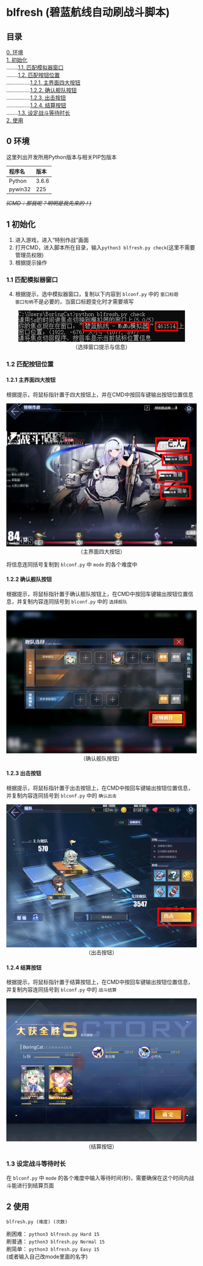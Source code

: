 # blfresh (碧蓝航线自动刷战斗脚本)

## 目录  

[0. 环境 ](#0)  
[1. 初始化 ](#1)  
........[1.1. 匹配模拟器窗口 ](#1.1)  
........[1.2. 匹配按钮位置 ](#1.2)  
................[1.2.1. 主界面四大按钮 ](#1.2.1)  
................[1.2.2. 确认舰队按钮 ](#1.2.2)  
................[1.2.3. 出击按钮 ](#1.2.3)  
................[1.2.4. 结算按钮 ](#1.2.4)  
........[1.3. 设定战斗等待时长 ](#1.3)  
[2. 使用 ](#2)  

<h2 name="0">0 环境</h2>

这里列出开发所用Python版本与相关PIP包版本

|程序名|版本|
|:----|:---|
|Python|3.6.6|
|pywin32|225|

~~_(CMD：那我呢？明明是我先来的！)_~~

<h2 name="1">1 初始化</h2>

1. 进入游戏，进入“特别作战”画面  
2. 打开CMD，进入脚本所在目录，输入`python3 blfresh.py check`(这里不需要管理员权限)  
3. 根据提示操作  

<h3 name="1.1">1.1 匹配模拟器窗口</h3>

4. 根据提示，选中模拟器窗口，复制以下内容到 `blconf.py` 中的 `窗口标题`  
`窗口句柄`不是必要的，当窗口标题变化时才需要填写
<div align="center">
  <img src="https://github.com/BoringCat/blfresh/blob/master/images/SelectWindow.png" alt=""/><br />
  （选择窗口提示与信息）
</div>

<h3 name="1.2">1.2 匹配按钮位置</h3>

<h4 name="1.2.1">1.2.1 主界面四大按钮</h4>

根据提示，将鼠标指针置于四大按钮上，并在CMD中按回车键输出按钮位置信息
<div align="center">
  <img src="https://github.com/BoringCat/blfresh/blob/master/images/MainPage.png" alt=""/><br />
  （主界面四大按钮）
</div>

将信息连同括号复制到 `blconf.py` 中 `mode` 的各个难度中

<h4 name="1.2.2">1.2.2 确认舰队按钮</h4>

根据提示，将鼠标指针置于确认舰队按钮上，在CMD中按回车键输出按钮位置信息，并复制内容连同括号到 `blconf.py` 中的 `选择舰队` 
<div align="center">
  <img src="https://github.com/BoringCat/blfresh/blob/master/images/Fleet_Select.png" alt=""/><br />
  （确认舰队按钮）
</div>

<h4 name="1.2.3">1.2.3 出击按钮</h4>

根据提示，将鼠标指针置于出击按钮上，在CMD中按回车键输出按钮位置信息，并复制内容连同括号到 `blconf.py` 中的 `确认出击` 
<div align="center">
  <img src="https://github.com/BoringCat/blfresh/blob/master/images/Weigh_Anchor.png" alt=""/><br />
  （出击按钮）
</div>

<h4 name="1.2.4">1.2.4 结算按钮</h4>

根据提示，将鼠标指针置于结算按钮上，在CMD中按回车键输出按钮位置信息，并复制内容连同括号到 `blconf.py` 中的 `战斗结算` 
<div align="center">
  <img src="https://github.com/BoringCat/blfresh/blob/master/images/Victory.png" alt=""/><br />
  （结算按钮）
</div>

<h3 name="1.3">1.3 设定战斗等待时长</h3>

在 `blconf.py` 中 `mode` 的各个难度中输入等待时间(秒)，需要确保在这个时间内战斗能进行到结算页面

<h2 name="2">2 使用</h2>

`blfresh.py (难度) (次数)`

刷困难： `python3 blfresh.py Hard 15`  
刷普通： `python3 blfresh.py Normal 15`  
刷简单： `python3 blfresh.py Easy 15`  
(或者输入自己改mode里面的名字)
